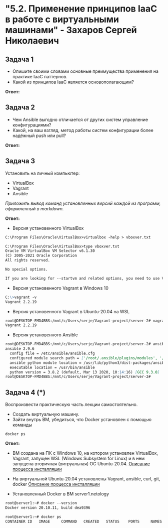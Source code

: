 
# "5.2. Применение принципов IaaC в работе с виртуальными машинами" - Захаров Сергей Николаевич

## Задача 1

- Опишите своими словами основные преимущества применения на практике IaaC паттернов.
- Какой из принципов IaaC является основополагающим?

**Ответ:**

## Задача 2

- Чем Ansible выгодно отличается от других систем управление конфигурациями?
- Какой, на ваш взгляд, метод работы систем конфигурации более надёжный push или pull?

**Ответ:**

## Задача 3

Установить на личный компьютер:

- VirtualBox
- Vagrant
- Ansible

*Приложить вывод команд установленных версий каждой из программ, оформленный в markdown.*

**Ответ:**

- Версия установенного VirtualBox
```md
C:\Program Files\Oracle\VirtualBox>virtualbox -help > vboxver.txt

C:\Program Files\Oracle\VirtualBox>type vboxver.txt
Oracle VM VirtualBox VM Selector v6.1.30
(C) 2005-2021 Oracle Corporation
All rights reserved.

No special options.

If you are looking for --startvm and related options, you need to use VirtualBoxVM.
```

- Версия установенного Vagrant в Windows 10
```md
C:\>vagrant -v
Vagrant 2.2.19
```

- Версия установенного Vagrant в Ubuntu-20.04 на WSL
```md
root@DESKTOP-FMD4BBS:/mnt/c/Users/serje/Vagrant-project/server-2# vagrant --version
Vagrant 2.2.19
```

- Версия установенного Ansible
```md
root@DESKTOP-FMD4BBS:/mnt/c/Users/serje/Vagrant-project/server-2# ansible --version
ansible 2.9.6
  config file = /etc/ansible/ansible.cfg
  configured module search path = ['/root/.ansible/plugins/modules', '/usr/share/ansible/plugins/modules']
  ansible python module location = /usr/lib/python3/dist-packages/ansible
  executable location = /usr/bin/ansible
  python version = 3.8.2 (default, Mar 13 2020, 10:14:16) [GCC 9.3.0]
root@DESKTOP-FMD4BBS:/mnt/c/Users/serje/Vagrant-project/server-2#
```

## Задача 4 (*)

Воспроизвести практическую часть лекции самостоятельно.

- Создать виртуальную машину.
- Зайти внутрь ВМ, убедиться, что Docker установлен с помощью команды
```
docker ps
```
**Ответ:**
- ВМ создана на ПК с Windows 10, на котором установлен VirtualBox, Vagrant, запущен WSL (Windows Subsystem for Linux) и в нем запущена вторичная (витруальная) ОС Ubuntu-20.04. 
  [Описание процесса инсталляции](https://github.com/zakharovnpa/02-virt-admin-homeworks/blob/main/05-virt-02-iaac/install-wsl2%2Bvagrant/Install.md)
- На виртуальной Ubuntu-20.04 установлены Vagrant, ansible, curl, git, docker
  [Описание процесса инсталляции](https://github.com/zakharovnpa/02-virt-admin-homeworks/blob/main/05-virt-02-iaac/Install-ansible/Install-on-Ubuntu-20-ansible.md)

- Установленный Docker в ВМ server1.netology
```md
root@server1:~# docker --version
Docker version 20.10.11, build dea9396

root@server1:~# docker ps
CONTAINER ID   IMAGE     COMMAND   CREATED   STATUS    PORTS     NAMES

```
